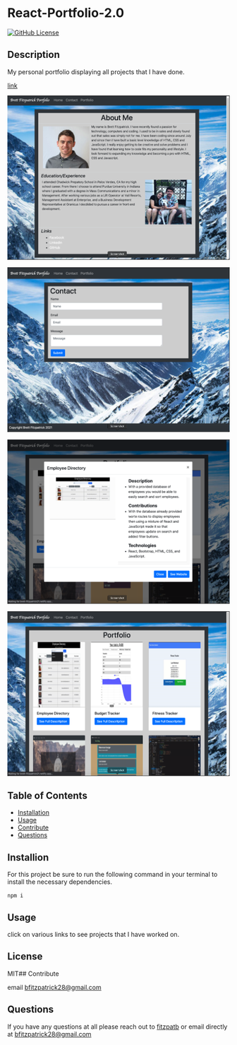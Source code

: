 # React-Portfolio-2.0
[![GitHub License](https://img.shields.io/badge/License-MIT-yellow.svg)](https://opensource.org/licenses/MIT)

## Description
My personal portfolio displaying all projects that I have done.

[link](https://brett-fitzpatrick21.netlify.app/)

![photo](./project/src/assets/home.png)

![photo](./project/src/assets/contact.png)

![photo](./project/src/assets/modal.png)

![photo](./project/src/assets/portfolio.png)

## Table of Contents
* [Installation](#installation)
* [Usage](#usage)
* [Contribute](#contribute)
* [Questions](#questions)
## Installion
For this project be sure to run the following command in your terminal to install the necessary dependencies.
```
npm i
```

## Usage
click on various links to see projects that I have worked on.
## License
MIT## Contribute

email bfitzpatrick28@gmail.com

## Questions
If you have any questions at all please reach out to [fitzpatb](https://github.com/fitzpatb/React-Portfolio-2.0) or email directly at bfitzpatrick28@gmail.com